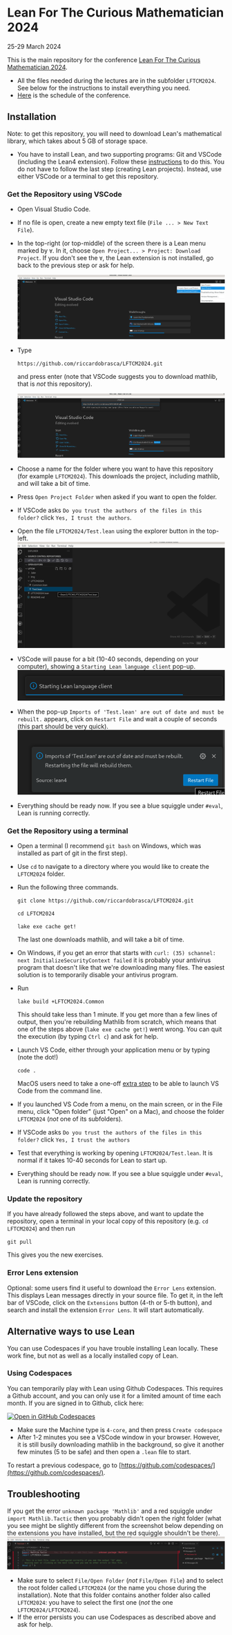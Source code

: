 # Lean For The Curious Mathematician 2024

25-29 March 2024

This is the main repository for the conference [Lean For The Curious Mathematician 2024](https://conferences.cirm-math.fr/2970.html).

* All the files needed during the lectures are in the subfolder `LFTCM2024`. See below for the instructions to install everything you need.
* [Here](https://www.cirm-math.fr/Schedule/display.php?id_renc=2970) is the schedule of the conference.


## Installation

Note: to get this repository, you will need to download Lean's mathematical library, which takes about 5 GB of storage space.

* You have to install Lean, and two supporting programs: Git and VSCode (including the Lean4 extension). Follow these [instructions](https://leanprover-community.github.io/get_started.html) to do this. You do not have to follow the last step (creating Lean projects). Instead, use either VSCode or a terminal to get this repository.

### Get the Repository using VSCode

* Open Visual Studio Code.

* If no file is open, create a new empty text file (`File ... > New Text File`).

* In the top-right (or top-middle) of the screen there is a Lean menu marked by `∀`.
  In it, choose `Open Project... > Project: Download Project`. If you don't see the `∀`, the Lean extension is not installed, go back to the previous step or ask for help.

  ![1](img/1.png)
* Type
  ```
  https://github.com/riccardobrasca/LFTCM2024.git
  ```
  and press enter (note that VSCode suggests you to download mathlib, that is *not* this repository).

  ![2](img/2.png)
* Choose a name for the folder where you want to have this repository (for example `LFTCM2024`).
  This downloads the project, including mathlib, and will take a bit of time.
* Press `Open Project Folder` when asked if you want to open the folder.
* If VSCode asks `Do you trust the authors of the files in this folder?` click `Yes, I trust the authors`.
* Open the file `LFTCM2024/Test.lean` using the explorer button in the top-left.
  ![3](img/3.png)
* VSCode will pause for a bit (10-40 seconds, depending on your computer), showing a `Starting Lean language client` pop-up.
  ![4](img/4.png)
* When the pop-up `Imports of 'Test.lean' are out of date and must be rebuilt.` appears, click on `Restart File` and wait a couple of seconds (this part should be very quick).
  ![5](img/5.png)
* Everything should be ready now. If you see a blue squiggle under `#eval`, Lean is running correctly.

### Get the Repository using a terminal

* Open a terminal (I recommend `git bash` on Windows, which was installed as part of git in the first step).

* Use `cd` to navigate to a directory where you would like to create the `LFTCM2024` folder.

* Run the following three commands.
  ```
  git clone https://github.com/riccardobrasca/LFTCM2024.git
  ```
  ```
  cd LFTCM2024
  ```
  ```
  lake exe cache get!
  ```
  The last one downloads mathlib, and will take a bit of time.
* On Windows, if you get an error that starts with `curl: (35) schannel: next InitializeSecurityContext failed` it is probably your antivirus program that doesn't like that we're downloading many files. The easiest solution is to temporarily disable your antivirus program.

* Run
  ```
  lake build +LFTCM2024.Common
  ```
  This should take less than 1 minute. If you get more than a few lines of output, then you're rebuilding Mathlib from scratch, which means that one of the steps above (`lake exe cache get!`) went wrong. You can quit the execution (by typing `Ctrl c`) and ask for help.

* Launch VS Code, either through your application menu or by typing (note the dot!)
  ```
  code .
  ```
   MacOS users need to take a one-off
  [extra step](https://code.visualstudio.com/docs/setup/mac#_launching-from-the-command-line)
   to be able to launch VS Code from the command line.

* If you launched VS Code from a menu, on the main screen, or in the File menu,
  click "Open folder" (just "Open" on a Mac), and choose the folder
  `LFTCM2024` (*not* one of its subfolders).

* If VSCode asks `Do you trust the authors of the files in this folder?` click `Yes, I trust the authors`

* Test that everything is working by opening `LFTCM2024/Test.lean`.
  It is normal if it takes 10-40 seconds for Lean to start up.

* Everything should be ready now. If you see a blue squiggle under `#eval`, Lean is running correctly.

### Update the repository

If you have already followed the steps above, and want to update the repository, open a terminal in your local copy of this repository (e.g. `cd LFTCM2024`) and then run
```
git pull
```
This gives you the new exercises.

### Error Lens extension

Optional: some users find it useful to download the `Error Lens` extension. This displays Lean messages directly in your source file.
To get it, in the left bar of VSCode, click on the `Extensions` button (4-th or 5-th button), and search and install the extension `Error Lens`. It will start automatically.

## Alternative ways to use Lean

You can use Codespaces if you have trouble installing Lean locally. These work fine, but not as well as a locally installed copy of Lean.

### Using Codespaces

You can temporarily play with Lean using Github Codespaces. This requires a Github account, and you can only use it for a limited amount of time each month. If you are signed in to Github, click here:

<a href='https://codespaces.new/riccardobrasca/LFTCM2024' target="_blank" rel="noreferrer noopener"><img src='https://github.com/codespaces/badge.svg' alt='Open in GitHub Codespaces' style='max-width: 100%;'></a>

* Make sure the Machine type is `4-core`, and then press `Create codespace`
* After 1-2 minutes you see a VSCode window in your browser. However, it is still busily downloading mathlib in the background, so give it another few minutes (5 to be safe) and then open a `.lean` file to start.

To restart a previous codespace, go to [https://github.com/codespaces/](https://github.com/codespaces/).

## Troubleshooting

If you get the error `unknown package 'Mathlib'` and a red squiggle under `import Mathlib.Tactic` then you probably didn't open the right folder (what you see might be slightly different from the screenshot below depending on the extensions you have installed, but the red squiggle shouldn't be there).
![6](img/6.png)
* Make sure to select `File/Open Folder` (*not* `File/Open File`) and to select the root folder called `LFTCM2024` (or the name you chose during the installation). Note that this folder contains another folder also called `LFTCM2024`: you have to select the first one (*not* the one `LFTCM2024/LFTCM2024`).
* If the error persists you can use Codespaces as described above and ask for help.
